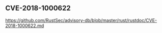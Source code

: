 ## CVE-2018-1000622

https://github.com/RustSec/advisory-db/blob/master/rust/rustdoc/CVE-2018-1000622.md